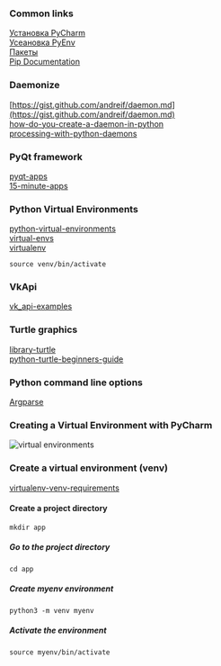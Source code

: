 ### Common links
[Установка PyCharm](https://pythonru.com/baza-znanij/3-sposoba-ustanovit-pycharm-v-linux-ubuntu)  
[Усеановка PyEnv](https://www.liquidweb.com/kb/how-to-install-pyenv-on-ubuntu-18-04)  
[Пакеты](https://packaging.python.org)  
[Pip Documentation](https://pip.pypa.io)

### Daemonize
[https://gist.github.com/andreif/daemon.md](https://gist.github.com/andreif/daemon.md)  
[how-do-you-create-a-daemon-in-python](https://fooobar.com/questions/9186/how-do-you-create-a-daemon-in-python)  
[processing-with-python-daemons](https://medium.com/better-programming/how-to-make-sense-of-distributed-processing-with-python-daemons-586ee12f7f4d)

### PyQt framework
[pyqt-apps](https://tproger.ru/translations/pyqt-apps)  
[15-minute-apps](https://github.com/learnpyqt/15-minute-apps)

### Python Virtual Environments
[python-virtual-environments](https://realpython.com/python-virtual-environments-a-primer)  
[virtual-envs](https://devpractice.ru/python-lesson-17-virtual-envs)  
[virtualenv](https://python-scripts.com/virtualenv)
````
source venv/bin/activate
````
### VkApi
[vk_api-examples](https://github.com/python273/vk_api/tree/master/examples)

### Turtle graphics
[library-turtle](https://docs.python.org/3/library/turtle.html)  
[python-turtle-beginners-guide](https://realpython.com/beginners-guide-python-turtle)

### Python command line options
[Argparse](https://jenyay.net/Programming/Argparse)

### Creating a Virtual Environment with PyCharm
![virtual environments](venv.png)

### Create a virtual environment (venv)
[virtualenv-venv-requirements](https://python.ivan-shamaev.ru/python-virtual-env-packages-virtualenv-venv-requirements-txt)

#### Create a project directory
````
mkdir app
````
##### Go to the project directory
````
cd app
````
##### Create myenv environment
````
python3 -m venv myenv
````
##### Activate the environment
````
source myenv/bin/activate
````
